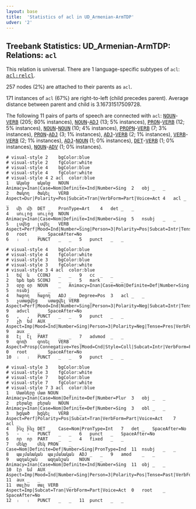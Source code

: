 ```yaml
---
layout: base
title:  'Statistics of acl in UD_Armenian-ArmTDP'
udver: '2'
---
```


## Treebank Statistics: UD_Armenian-ArmTDP: Relations: `acl`

This relation is universal.
There are 1 language-specific subtypes of `acl`: <tt><a href="hy_armtdp-dep-acl-relcl.html">acl:relcl</a></tt>.

257 nodes (2%) are attached to their parents as `acl`.

171 instances of `acl` (67%) are right-to-left (child precedes parent).
Average distance between parent and child is 3.16731517509728.

The following 11 pairs of parts of speech are connected with `acl`: <tt><a href="hy_armtdp-pos-NOUN.html">NOUN</a></tt>-<tt><a href="hy_armtdp-pos-VERB.html">VERB</a></tt> (205; 80% instances), <tt><a href="hy_armtdp-pos-NOUN.html">NOUN</a></tt>-<tt><a href="hy_armtdp-pos-ADJ.html">ADJ</a></tt> (13; 5% instances), <tt><a href="hy_armtdp-pos-PRON.html">PRON</a></tt>-<tt><a href="hy_armtdp-pos-VERB.html">VERB</a></tt> (12; 5% instances), <tt><a href="hy_armtdp-pos-NOUN.html">NOUN</a></tt>-<tt><a href="hy_armtdp-pos-NOUN.html">NOUN</a></tt> (10; 4% instances), <tt><a href="hy_armtdp-pos-PROPN.html">PROPN</a></tt>-<tt><a href="hy_armtdp-pos-VERB.html">VERB</a></tt> (7; 3% instances), <tt><a href="hy_armtdp-pos-PRON.html">PRON</a></tt>-<tt><a href="hy_armtdp-pos-ADJ.html">ADJ</a></tt> (3; 1% instances), <tt><a href="hy_armtdp-pos-ADJ.html">ADJ</a></tt>-<tt><a href="hy_armtdp-pos-VERB.html">VERB</a></tt> (2; 1% instances), <tt><a href="hy_armtdp-pos-VERB.html">VERB</a></tt>-<tt><a href="hy_armtdp-pos-VERB.html">VERB</a></tt> (2; 1% instances), <tt><a href="hy_armtdp-pos-ADJ.html">ADJ</a></tt>-<tt><a href="hy_armtdp-pos-NOUN.html">NOUN</a></tt> (1; 0% instances), <tt><a href="hy_armtdp-pos-DET.html">DET</a></tt>-<tt><a href="hy_armtdp-pos-VERB.html">VERB</a></tt> (1; 0% instances), <tt><a href="hy_armtdp-pos-NOUN.html">NOUN</a></tt>-<tt><a href="hy_armtdp-pos-ADV.html">ADV</a></tt> (1; 0% instances).


~~~ conllu
# visual-style 2	bgColor:blue
# visual-style 2	fgColor:white
# visual-style 4	bgColor:blue
# visual-style 4	fgColor:white
# visual-style 4 2 acl	color:blue
1	Ականջ	ականջ	NOUN	_	Animacy=Inan|Case=Nom|Definite=Ind|Number=Sing	2	obj	_	_
2	ծակող	ծակել	VERB	_	Aspect=Dur|Polarity=Pos|Subcat=Tran|VerbForm=Part|Voice=Act	4	acl	_	_
3	մի	մի	DET	_	PronType=Art	4	det	_	_
4	սուլոց	սուլոց	NOUN	_	Animacy=Inan|Case=Nom|Definite=Ind|Number=Sing	5	nsubj	_	_
5	լսվեց	լսվել	VERB	_	Aspect=Perf|Mood=Ind|Number=Sing|Person=3|Polarity=Pos|Subcat=Intr|Tense=Past|VerbForm=Fin|Voice=Mid	0	root	_	SpaceAfter=No
6	։	։	PUNCT	_	_	5	punct	_	_

~~~


~~~ conllu
# visual-style 4	bgColor:blue
# visual-style 4	fgColor:white
# visual-style 3	bgColor:blue
# visual-style 3	fgColor:white
# visual-style 3 4 acl	color:blue
1	Եվ	և	CCONJ	_	_	9	cc	_	_
2	եթե	եթե	SCONJ	_	_	5	mark	_	_
3	օրը	օր	NOUN	_	Animacy=Inan|Case=Nom|Definite=Def|Number=Sing	5	nsubj	_	_
4	հաջող	հաջող	ADJ	_	Degree=Pos	3	acl	_	_
5	չստացվեց	ստացվել	VERB	_	Aspect=Perf|Mood=Ind|Number=Sing|Person=3|Polarity=Neg|Subcat=Intr|Tense=Past|VerbForm=Fin|Voice=Mid	9	advcl	_	SpaceAfter=No
6	,	,	PUNCT	_	_	9	punct	_	_
7	չի	եմ	AUX	_	Aspect=Imp|Mood=Ind|Number=Sing|Person=3|Polarity=Neg|Tense=Pres|VerbForm=Fin	9	aux	_	_
8	էլ	էլ	PART	_	_	7	advmod	_	_
9	զոռի	զոռել	VERB	_	Aspect=Prosp|Connegative=Yes|Mood=Cnd|Style=Coll|Subcat=Intr|VerbForm=Fin|Voice=Mid	0	root	_	SpaceAfter=No
10	։	։	PUNCT	_	_	9	punct	_	_

~~~


~~~ conllu
# visual-style 3	bgColor:blue
# visual-style 3	fgColor:white
# visual-style 7	bgColor:blue
# visual-style 7	fgColor:white
# visual-style 7 3 acl	color:blue
1	Մատները	մատ	NOUN	_	Animacy=Inan|Case=Nom|Definite=Def|Number=Plur	3	obj	_	_
2	բերանը	բերան	NOUN	_	Animacy=Inan|Case=Nom|Definite=Def|Number=Sing	3	obl	_	_
3	խցկած	խցկել	VERB	_	Aspect=Perf|Polarity=Pos|Subcat=Tran|VerbForm=Part|Voice=Act	7	acl	_	_
4	ինչ	ինչ	DET	_	Case=Nom|PronType=Int	7	det	_	SpaceAfter=No
5	-	-	PUNCT	_	_	6	punct	_	SpaceAfter=No
6	որ	որ	PART	_	_	4	fixed	_	_
7	մեկը	մեկ	PRON	_	Case=Nom|Definite=Def|Number=Sing|PronType=Ind	11	nsubj	_	_
8	պայմանական	պայմանական	ADJ	_	_	9	amod	_	_
9	ազդանշան	ազդանշան	NOUN	_	Animacy=Inan|Case=Nom|Definite=Ind|Number=Sing	11	obj	_	_
10	էր	եմ	AUX	_	Aspect=Imp|Mood=Ind|Number=Sing|Person=3|Polarity=Pos|Tense=Past|VerbForm=Fin	11	aux	_	_
11	տալիս	տալ	VERB	_	Aspect=Imp|Subcat=Tran|VerbForm=Part|Voice=Act	0	root	_	SpaceAfter=No
12	։	։	PUNCT	_	_	11	punct	_	_

~~~


